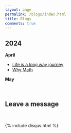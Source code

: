```yaml
---
layout: page
permalink: /blogs/index.html
title: Blogs
comments: true
---
```


## 2024

**April**

- [Life is a long way journey](http:///Sam-superlab.github.io/blogs/Blog-Lifejourney/)
- [Why Math](http://Sam-superlab.github.io/blogs/Blog-Math1st/)
  <br>

**May**

<!-- - [IB exam thoughts](http://Sam-superlab.github.io/blogs/Blog-IBlife/)
- [Study Schedule](http://Sam-superlab.github.io/blogs/Study-schedule/) -->
  <br>

<!-- - [An interesting question](http://Sam-superlab.github.io/blogs/Blog-An-interesting-question/) -->

## Leave a message

<br>

{% include disqus.html %}

<br>

